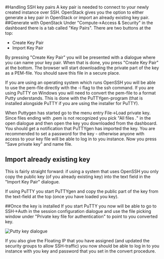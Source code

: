 #Handling SSH key pairs
A key pair is needed to connect to your newly created instance over SSH. OpenStack gives you the option to either generate a key pair in OpenStack or import an already existing key pair.
##Generate with OpenStack
Under "Compute->Access & Security" in the dashboard there is a tab called "Key Pairs". There are two buttons at the top:

- Create Key Pair
- Import Key Pair

By pressing "Create Key Pair" you will be presented with a dialogue where you can name your key pair. When that is done, you press "Create Key Pair" at the bottom. The browser will start downloading the private part of the key as a PEM-file. You should save this file in a secure place.

If you are using an operating system which runs OpenSSH you will be able to use the pem-file directly with the -i flag to the ssh command. If you are using PuTTY on Windows you will need to convert the pem-file to a format Putty understands. This is done with the PuTTYgen-program (that is installed alongside PuTTY if you are using the installer for PuTTY).

When Puttygen has started go to the menu entry File->Load private key. Since files ending with .pem is not recognized you pick "All files *.*" in the open dialogue and then open the key you downloaded from the dashboard. You should get a notification that PuTTYgen has imported the key. You are recommended to set a password for the key - otherwise anyone with access to your key file will be able to log in to you instance. Now you press "Save private key" and name file.


## Import already existing key
This is fairly straight forward: if using a system that uses OpenSSH you only copy the public key (of you already existing key) into the text field in the "Import Key Pair" dialogue.

If using PuTTY you start PuTTYgen and copy the public part of the key from the text-field at the top (once you have loaded you key).

##Once the key is installed
If you start PuTTY you now will be able to go to SSH->Auth in the session configuration dialogue and use the file picking window under "Private key file for authentication" to point to you converted key. 

![Putty key dialogue](/images/putty-key.png)

If you also give the Floating IP that you have assigned (and updated the security groups to allow SSH-traffic) you now should be able to log in to you instance with you key and password that you set in the convert procedure.

